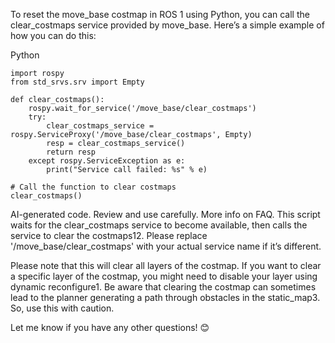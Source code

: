 To reset the move_base costmap in ROS 1 using Python, you can call the clear_costmaps service provided by move_base. Here’s a simple example of how you can do this:

Python
```
import rospy
from std_srvs.srv import Empty

def clear_costmaps():
    rospy.wait_for_service('/move_base/clear_costmaps')
    try:
        clear_costmaps_service = rospy.ServiceProxy('/move_base/clear_costmaps', Empty)
        resp = clear_costmaps_service()
        return resp
    except rospy.ServiceException as e:
        print("Service call failed: %s" % e)

# Call the function to clear costmaps
clear_costmaps()
```

AI-generated code. Review and use carefully. More info on FAQ.
This script waits for the clear_costmaps service to become available, then calls the service to clear the costmaps12. Please replace '/move_base/clear_costmaps' with your actual service name if it’s different.

Please note that this will clear all layers of the costmap. If you want to clear a specific layer of the costmap, you might need to disable your layer using dynamic reconfigure1. Be aware that clearing the costmap can sometimes lead to the planner generating a path through obstacles in the static_map3. So, use this with caution.

Let me know if you have any other questions! 😊
